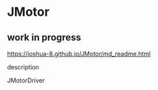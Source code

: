 # JMotor

## work in progress

https://joshua-8.github.io/JMotor/md_readme.html

description

JMotorDriver



